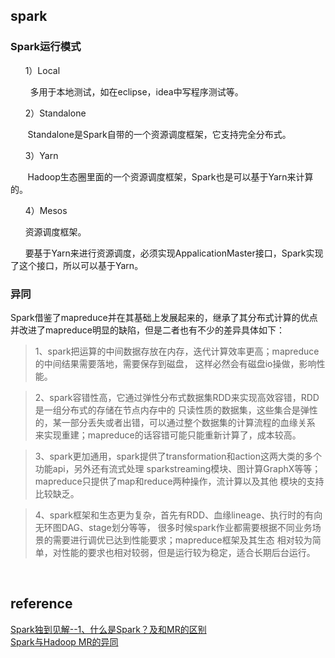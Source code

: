 ## spark
### Spark运行模式       

      1）Local

        多用于本地测试，如在eclipse，idea中写程序测试等。

      2）Standalone

       Standalone是Spark自带的一个资源调度框架，它支持完全分布式。

      3）Yarn

       Hadoop生态圈里面的一个资源调度框架，Spark也是可以基于Yarn来计算的。

      4）Mesos

      资源调度框架。

      要基于Yarn来进行资源调度，必须实现AppalicationMaster接口，Spark实现了这个接口，所以可以基于Yarn。


### 异同
Spark借鉴了mapreduce并在其基础上发展起来的，继承了其分布式计算的优点并改进了mapreduce明显的缺陷，但是二者也有不少的差异具体如下：  
> 1、spark把运算的中间数据存放在内存，迭代计算效率更高；mapreduce的中间结果需要落地，需要保存到磁盘，
这样必然会有磁盘io操做，影响性能。

> 2、spark容错性高，它通过弹性分布式数据集RDD来实现高效容错，RDD是一组分布式的存储在节点内存中的
只读性质的数据集，这些集合是弹性的，某一部分丢失或者出错，可以通过整个数据集的计算流程的血缘关系
来实现重建；mapreduce的话容错可能只能重新计算了，成本较高。

> 3、spark更加通用，spark提供了transformation和action这两大类的多个功能api，另外还有流式处理
sparkstreaming模块、图计算GraphX等等；mapreduce只提供了map和reduce两种操作，流计算以及其他
模块的支持比较缺乏。

> 4、spark框架和生态更为复杂，首先有RDD、血缘lineage、执行时的有向无环图DAG、stage划分等等，
很多时候spark作业都需要根据不同业务场景的需要进行调优已达到性能要求；mapreduce框架及其生态
相对较为简单，对性能的要求也相对较弱，但是运行较为稳定，适合长期后台运行。

&nbsp;
## reference
[Spark独到见解--1、什么是Spark？及和MR的区别](https://blog.csdn.net/sun_duoLong/article/details/78502243)  
[Spark与Hadoop MR的异同](https://blog.csdn.net/zx8167107/article/details/79086864?utm_medium=distribute.pc_relevant.none-task-blog-BlogCommendFromMachineLearnPai2-1.nonecase&depth_1-utm_source=distribute.pc_relevant.none-task-blog-BlogCommendFromMachineLearnPai2-1.nonecase)
